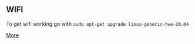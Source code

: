 ## WIFI
To get wifi working go with
`sudo apt-get upgrade linux-generic-hwe-20.04`

[More](https://askubuntu.com/questions/1398392/ubuntu-20-04-lts-driver-intel-wi-fi-6e-ax211-160mhz)